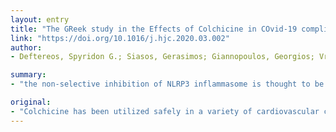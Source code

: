 ```yaml
---
layout: entry
title: "The GReek study in the Effects of Colchicine in COvid-19 complications prevention (GRECCO-19 study): rationale and study design"
link: "https://doi.org/10.1016/j.hjc.2020.03.002"
author:
- Deftereos, Spyridon G.; Siasos, Gerasimos; Giannopoulos, Georgios; Vrachatis, Dimitrios A.; Angelidis, Christos; Giotaki, Sotiria G.; Gargalianos, Panagiotis; Giamarellou, Helen; Gogos, Charalampos; Daikos, Georgios; Lazanas, Marios; Lagiou, Pagona; Saroglou, Georgios; Sipsas, Nikolaos; Tsiodras, Sotirios; Chatzigeorgiou, Dimitrios; Moussas, Nikolaos; Kotanidou, Anastasia; Koulouris, Nikolaos; Oikonomou, Evangelos; Kaoukis, Andreas; Kossyvakis, Charalampos; Raisakis, Konstantinos; Fountoulaki, Katerina; Comis, Mihalis; Tsiachris, Dimitrios; Sarri, Eleni; Theodorakis, Andreas; Martinez-Dolz, Luis; Jorge, Sanz-Sanchez; Reimers, Bernhard; Stefanini, Giulio G.; Cleman, Michael; Filippou, Dimitrios; Olympios, Christoforos D.; Pyrgakis, Vlasios N.; Goudevenos, John; Hahalis, George; Kolettis, Theofilos M.; Iliodromitis, Efstathios; Tousoulis, Dimitrios; Stefanadis, Christodoulos

summary:
- "the non-selective inhibition of NLRP3 inflammasome is thought to be a major pathophysiologic component in the clinical course of patients with COVID-19. GRECCO-19 will be prospective, cluster randomized, open-labeled, controlled study. Patients with laboratory confirmed SARS-CoV-2 infection (under RT PCR) and clinical picture that involves temperature >37.5 oC and at least two out of the: i. sustained coughing, ii."

original:
- "Colchicine has been utilized safely in a variety of cardiovascular clinical conditions. Among its potential mechanisms of action is the non-selective inhibition of NLRP3 inflammasome which is thought to be a major pathophysiologic component in the clinical course of patients with COVID-19. METHODS: GRECCO-19 will be prospective, cluster randomized, open-labeled, controlled study. Patients with laboratory confirmed SARS-CoV-2 infection (under RT PCR) and clinical picture that involves temperature >37.5 oC and at least two out of the: i. sustained coughing, ii. sustained throat pain, iii. Anosmia and/or ageusia, iv. fatigue/tiredness, v. PaO2<95 mmHg will be included. CONCLUSIONS: GRECCO-19 trial aims to identify whether colchicine may positively intervene in the clinical course of COVID-19. (The study has been submitted to clinicaltrials.gov on March 26, 2020)."
---
```


